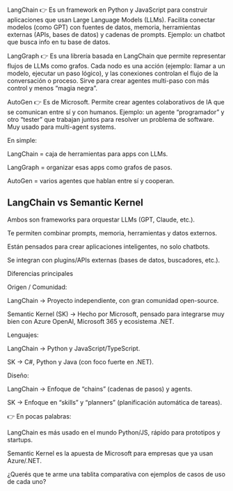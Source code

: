 

LangChain 👉 Es un framework en Python y JavaScript para construir aplicaciones que usan Large Language Models (LLMs). Facilita conectar modelos (como GPT) con fuentes de datos, memoria, herramientas externas (APIs, bases de datos) y cadenas de prompts. Ejemplo: un chatbot que busca info en tu base de datos.

LangGraph 👉 Es una librería basada en LangChain que permite representar flujos de LLMs como grafos. Cada nodo es una acción (ejemplo: llamar a un modelo, ejecutar un paso lógico), y las conexiones controlan el flujo de la conversación o proceso. Sirve para crear agentes multi-paso con más control y menos “magia negra”.

AutoGen 👉 Es de Microsoft. Permite crear agentes colaborativos de IA que se comunican entre sí y con humanos. Ejemplo: un agente “programador” y otro “tester” que trabajan juntos para resolver un problema de software. Muy usado para multi-agent systems.

En simple:

LangChain = caja de herramientas para apps con LLMs.

LangGraph = organizar esas apps como grafos de pasos.

AutoGen = varios agentes que hablan entre sí y cooperan.


## LangChain vs Semantic Kernel

Ambos son frameworks para orquestar LLMs (GPT, Claude, etc.).

Te permiten combinar prompts, memoria, herramientas y datos externos.

Están pensados para crear aplicaciones inteligentes, no solo chatbots.

Se integran con plugins/APIs externas (bases de datos, buscadores, etc.).

Diferencias principales

Origen / Comunidad:

LangChain → Proyecto independiente, con gran comunidad open-source.

Semantic Kernel (SK) → Hecho por Microsoft, pensado para integrarse muy bien con Azure OpenAI, Microsoft 365 y ecosistema .NET.

Lenguajes:

LangChain → Python y JavaScript/TypeScript.

SK → C#, Python y Java (con foco fuerte en .NET).

Diseño:

LangChain → Enfoque de “chains” (cadenas de pasos) y agents.

SK → Enfoque en “skills” y “planners” (planificación automática de tareas).

👉 En pocas palabras:

LangChain es más usado en el mundo Python/JS, rápido para prototipos y startups.

Semantic Kernel es la apuesta de Microsoft para empresas que ya usan Azure/.NET.

¿Querés que te arme una tablita comparativa con ejemplos de casos de uso de cada uno?

